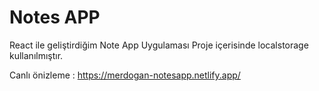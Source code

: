 # Notes APP

React ile geliştirdiğim Note App Uygulaması
Proje içerisinde localstorage kullanılmıştır.

Canlı önizleme : https://merdogan-notesapp.netlify.app/
